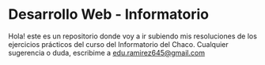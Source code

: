 # Desarrollo Web - Informatorio

Hola! este es un repositorio donde voy a ir subiendo mis resoluciones de los ejercicios prácticos del curso del Informatorio del Chaco.
Cualquier sugerencia o duda, escribime a edu.ramirez645@gmail.com
